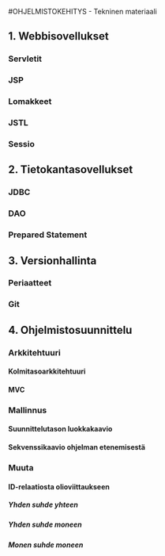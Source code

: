 #OHJELMISTOKEHITYS - Tekninen materiaali

## 1. Webbisovellukset

### Servletit
### JSP
### Lomakkeet
### JSTL
### Sessio

## 2. Tietokantasovellukset

### JDBC
### DAO
### Prepared Statement

## 3. Versionhallinta

### Periaatteet
### Git

## 4. Ohjelmistosuunnittelu

### Arkkitehtuuri

#### Kolmitasoarkkitehtuuri

#### MVC

### Mallinnus

#### Suunnittelutason luokkakaavio

#### Sekvenssikaavio ohjelman etenemisestä

### Muuta

#### ID-relaatiosta olioviittaukseen

##### Yhden suhde yhteen

##### Yhden suhde moneen

##### Monen suhde moneen
